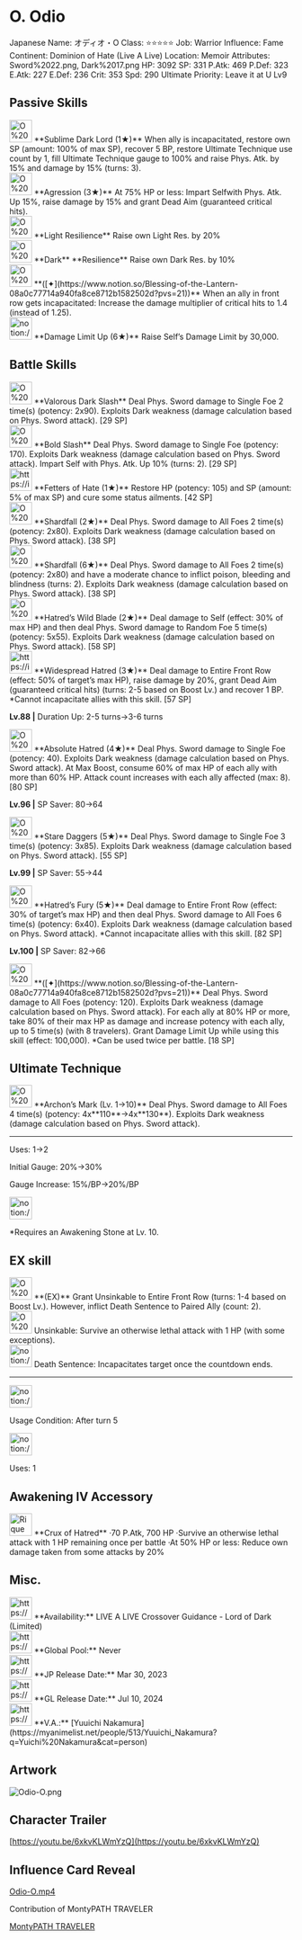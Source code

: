 # O. Odio

Japanese Name: オディオ・O
Class: ⭐️⭐️⭐️⭐️⭐️
Job: Warrior
Influence: Fame
Continent: Dominion of Hate (Live A Live)
Location: Memoir
Attributes: Sword%2022.png, Dark%2017.png
HP: 3092
SP: 331
P.Atk: 469
P.Def: 323
E.Atk: 227
E.Def: 236
Crit: 353
Spd: 290
Ultimate Priority: Leave it at U Lv9

## Passive Skills

<aside>
<img src="O%20Odio%2011d32277c12f4b7a910336badd61c34e/SP_Restoration_on_Switch.png" alt="O%20Odio%2011d32277c12f4b7a910336badd61c34e/SP_Restoration_on_Switch.png" width="40px" /> **Sublime Dark Lord (1★)**
When ally is incapacitated, restore own SP (amount: 100% of max SP), recover 5 BP, restore Ultimate Technique use count by 1, fill Ultimate Technique gauge to 100% and raise Phys. Atk. by 15% and damage by 15% (turns: 3).

</aside>

<aside>
<img src="O%20Odio%2011d32277c12f4b7a910336badd61c34e/Phys_Atk_Boost.png" alt="O%20Odio%2011d32277c12f4b7a910336badd61c34e/Phys_Atk_Boost.png" width="40px" /> **Agression (3★)**
At 75% HP or less: Impart Selfwith Phys. Atk. Up 15%, raise damage by 15% and grant Dead Aim (guaranteed critical hits).

</aside>

<aside>
<img src="O%20Odio%2011d32277c12f4b7a910336badd61c34e/Light_Resilience.png" alt="O%20Odio%2011d32277c12f4b7a910336badd61c34e/Light_Resilience.png" width="40px" /> **Light Resilience**
Raise own Light Res. by 20%

</aside>

<aside>
<img src="O%20Odio%2011d32277c12f4b7a910336badd61c34e/Dark_Resilience.png" alt="O%20Odio%2011d32277c12f4b7a910336badd61c34e/Dark_Resilience.png" width="40px" /> **Dark** **Resilience**
Raise own Dark Res. by 10%

</aside>

<aside>
<img src="O%20Odio%2011d32277c12f4b7a910336badd61c34e/Critical_Force.png" alt="O%20Odio%2011d32277c12f4b7a910336badd61c34e/Critical_Force.png" width="40px" /> **([✦](https://www.notion.so/Blessing-of-the-Lantern-08a0c77714a940fa8ce8712b1582502d?pvs=21))**
When an ally in front row gets incapacitated: Increase the damage multiplier of critical hits to 1.4 (instead of 1.25).

</aside>

<aside>
<img src="notion://custom_emoji/2482af5e-3bb7-4af8-a110-df4150e44521/17debbc6-5396-80a6-933a-007af3a7f551" alt="notion://custom_emoji/2482af5e-3bb7-4af8-a110-df4150e44521/17debbc6-5396-80a6-933a-007af3a7f551" width="40px" /> **Damage Limit Up (6★)**
Raise Self’s Damage Limit by 30,000.

</aside>

## Battle Skills

<aside>
<img src="O%20Odio%2011d32277c12f4b7a910336badd61c34e/Sword.png" alt="O%20Odio%2011d32277c12f4b7a910336badd61c34e/Sword.png" width="40px" /> **Valorous Dark Slash**
Deal Phys. Sword damage to Single Foe 2 time(s) (potency: 2x90). Exploits Dark weakness (damage calculation based on Phys. Sword attack). [29 SP]

</aside>

<aside>
<img src="O%20Odio%2011d32277c12f4b7a910336badd61c34e/Sword%201.png" alt="O%20Odio%2011d32277c12f4b7a910336badd61c34e/Sword%201.png" width="40px" /> **Bold Slash**
Deal Phys. Sword damage to Single Foe (potency: 170). Exploits Dark weakness (damage calculation based on Phys. Sword attack). Impart Self with Phys. Atk. Up 10% (turns: 2). [29 SP]

</aside>

<aside>
<img src="https://img.game8.jp/6909197/4eaa54be6aac9c9c4a1b006531ef1771.png/show" alt="https://img.game8.jp/6909197/4eaa54be6aac9c9c4a1b006531ef1771.png/show" width="40px" /> **Fetters of Hate (1★)**
Restore HP (potency: 105) and SP (amount: 5% of max SP) and cure some status ailments. [42 SP]

</aside>

<aside>
<img src="O%20Odio%2011d32277c12f4b7a910336badd61c34e/Sword%202.png" alt="O%20Odio%2011d32277c12f4b7a910336badd61c34e/Sword%202.png" width="40px" /> **Shardfall (2★)**
Deal Phys. Sword damage to All Foes 2 time(s) (potency: 2x80). Exploits Dark weakness (damage calculation based on Phys. Sword attack). [38 SP]

<aside>
<img src="O%20Odio%2011d32277c12f4b7a910336badd61c34e/Sword%202.png" alt="O%20Odio%2011d32277c12f4b7a910336badd61c34e/Sword%202.png" width="40px" /> **Shardfall (6★)**
Deal Phys. Sword damage to All Foes 2 time(s) (potency: 2x80) and have a moderate chance to inflict poison, bleeding and blindness (turns: 2). Exploits Dark weakness (damage calculation based on Phys. Sword attack). [38 SP]

</aside>

</aside>

<aside>
<img src="O%20Odio%2011d32277c12f4b7a910336badd61c34e/Sword%203.png" alt="O%20Odio%2011d32277c12f4b7a910336badd61c34e/Sword%203.png" width="40px" /> **Hatred’s Wild Blade (2★)**
Deal damage to Self (effect: 30% of max HP) and then deal Phys. Sword damage to Random Foe 5 time(s) (potency: 5x55). Exploits Dark weakness (damage calculation based on Phys. Sword attack). [58 SP]

</aside>

<aside>
<img src="https://img.game8.jp/6909195/fb1af3b553f4112d4403e0f7452fd2a2.png/show" alt="https://img.game8.jp/6909195/fb1af3b553f4112d4403e0f7452fd2a2.png/show" width="40px" /> **Widespread Hatred (3★)**
Deal damage to Entire Front Row (effect: 50% of target’s max HP), raise damage by 20%, grant Dead Aim (guaranteed critical hits) (turns: 2-5 based on Boost Lv.) and recover 1 BP. *Cannot incapacitate allies with this skill. [57 SP]

**Lv.88 |** Duration Up: 2-5 turns→3-6 turns

</aside>

<aside>
<img src="O%20Odio%2011d32277c12f4b7a910336badd61c34e/Sword%204.png" alt="O%20Odio%2011d32277c12f4b7a910336badd61c34e/Sword%204.png" width="40px" /> **Absolute Hatred (4★)**
Deal Phys. Sword damage to Single Foe (potency: 40). Exploits Dark weakness (damage calculation based on Phys. Sword attack). At Max Boost, consume 60% of max HP of each ally with more than 60% HP. Attack count increases with each ally affected (max: 8). [80 SP]

**Lv.96 |** SP Saver: 80→64

</aside>

<aside>
<img src="O%20Odio%2011d32277c12f4b7a910336badd61c34e/Sword%205.png" alt="O%20Odio%2011d32277c12f4b7a910336badd61c34e/Sword%205.png" width="40px" /> **Stare Daggers (5★)**
Deal Phys. Sword damage to Single Foe 3 time(s) (potency: 3x85). Exploits Dark weakness (damage calculation based on Phys. Sword attack). [55 SP]

**Lv.99 |** SP Saver: 55→44

</aside>

<aside>
<img src="O%20Odio%2011d32277c12f4b7a910336badd61c34e/Sword%206.png" alt="O%20Odio%2011d32277c12f4b7a910336badd61c34e/Sword%206.png" width="40px" /> **Hatred’s Fury (5★)**
Deal damage to Entire Front Row (effect: 30% of target’s max HP) and then deal Phys. Sword damage to All Foes 6 time(s) (potency: 6x40). Exploits Dark weakness (damage calculation based on Phys. Sword attack). *Cannot incapacitate allies with this skill. [82 SP]

**Lv.100 |** SP Saver: 82→66

</aside>

<aside>
<img src="O%20Odio%2011d32277c12f4b7a910336badd61c34e/Sword%203.png" alt="O%20Odio%2011d32277c12f4b7a910336badd61c34e/Sword%203.png" width="40px" /> **([✦](https://www.notion.so/Blessing-of-the-Lantern-08a0c77714a940fa8ce8712b1582502d?pvs=21))**
Deal Phys. Sword damage to All Foes (potency: 120). Exploits Dark weakness (damage calculation based on Phys. Sword attack). For each ally at 80% HP or more, take 80% of their max HP as damage and increase potency with each ally, up to 5 time(s) (with 8 travelers). Grant Damage Limit Up while using this skill (effect: 100,000). *Can be used twice per battle. [18 SP]

</aside>

## Ultimate Technique

<aside>
<img src="O%20Odio%2011d32277c12f4b7a910336badd61c34e/Sword%207.png" alt="O%20Odio%2011d32277c12f4b7a910336badd61c34e/Sword%207.png" width="40px" /> **Archon’s Mark (Lv. 1→10)**
Deal Phys. Sword damage to All Foes 4 time(s) (potency: 4x**110**→4x**130**). Exploits Dark weakness (damage calculation based on Phys. Sword attack).

---

Uses:
1→2

Initial Gauge:
20%→30%

Gauge Increase:
15%/BP→20%/BP

<aside>
<img src="notion://custom_emoji/2482af5e-3bb7-4af8-a110-df4150e44521/182ebbc6-5396-80af-9978-007ac248795b" alt="notion://custom_emoji/2482af5e-3bb7-4af8-a110-df4150e44521/182ebbc6-5396-80af-9978-007ac248795b" width="40px" />

*Requires an Awakening Stone at Lv. 10.

</aside>

</aside>

## EX skill

<aside>
<img src="O%20Odio%2011d32277c12f4b7a910336badd61c34e/Buff.png" alt="O%20Odio%2011d32277c12f4b7a910336badd61c34e/Buff.png" width="40px" /> **(EX)**
Grant Unsinkable to Entire Front Row (turns: 1-4 based on Boost Lv.). However, inflict Death Sentence to Paired Ally (count: 2).

<aside>
<img src="O%20Odio%2011d32277c12f4b7a910336badd61c34e/Undying.png" alt="O%20Odio%2011d32277c12f4b7a910336badd61c34e/Undying.png" width="40px" /> Unsinkable: Survive an otherwise lethal attack with 1 HP (with some exceptions).

</aside>

<aside>
<img src="notion://custom_emoji/2482af5e-3bb7-4af8-a110-df4150e44521/193ebbc6-5396-8052-a34e-007a3ec6f3fb" alt="notion://custom_emoji/2482af5e-3bb7-4af8-a110-df4150e44521/193ebbc6-5396-8052-a34e-007a3ec6f3fb" width="40px" /> Death Sentence: Incapacitates target once the countdown ends.

</aside>

---

<aside>
<img src="notion://custom_emoji/2482af5e-3bb7-4af8-a110-df4150e44521/137ebbc6-5396-802c-b9bc-007a54884b6f" alt="notion://custom_emoji/2482af5e-3bb7-4af8-a110-df4150e44521/137ebbc6-5396-802c-b9bc-007a54884b6f" width="40px" />

Usage Condition: After turn 5

</aside>

<aside>
<img src="notion://custom_emoji/2482af5e-3bb7-4af8-a110-df4150e44521/137ebbc6-5396-80ba-9f36-007a936447ac" alt="notion://custom_emoji/2482af5e-3bb7-4af8-a110-df4150e44521/137ebbc6-5396-80ba-9f36-007a936447ac" width="40px" />

Uses: 1

</aside>

</aside>

## Awakening IV Accessory

<aside>
<img src="Rique%2003cb41beb766464083f85e40d3bfaf82/Awakening_IV.png" alt="Rique%2003cb41beb766464083f85e40d3bfaf82/Awakening_IV.png" width="40px" /> **Crux of Hatred**
·70 P.Atk, 700 HP
·Survive an otherwise lethal attack with 1 HP remaining once per battle
·At 50% HP or less: Reduce own damage taken from some attacks by 20%

</aside>

## Misc.

<aside>
<img src="https://www.notion.so/icons/gift_gray.svg" alt="https://www.notion.so/icons/gift_gray.svg" width="40px" /> **Availability:** LIVE A LIVE Crossover Guidance - Lord of Dark (Limited)

</aside>

<aside>
<img src="https://www.notion.so/icons/globe_gray.svg" alt="https://www.notion.so/icons/globe_gray.svg" width="40px" /> **Global Pool:** Never

</aside>

<aside>
<img src="https://www.notion.so/icons/calendar_red.svg" alt="https://www.notion.so/icons/calendar_red.svg" width="40px" /> **JP Release Date:**
Mar 30, 2023

</aside>

<aside>
<img src="https://www.notion.so/icons/calendar_blue.svg" alt="https://www.notion.so/icons/calendar_blue.svg" width="40px" /> **GL Release Date:**
Jul 10, 2024

</aside>

<aside>
<img src="https://www.notion.so/icons/microphone_gray.svg" alt="https://www.notion.so/icons/microphone_gray.svg" width="40px" /> **V.A.:** [Yuuichi Nakamura](https://myanimelist.net/people/513/Yuuichi_Nakamura?q=Yuichi%20Nakamura&cat=person)

</aside>

## Artwork

![Odio-O.png](O%20Odio%2011d32277c12f4b7a910336badd61c34e/Odio-O.png)

## Character Trailer

[https://youtu.be/6xkvKLWmYzQ](https://youtu.be/6xkvKLWmYzQ)

## Influence Card Reveal

[Odio-O.mp4](O%20Odio%2011d32277c12f4b7a910336badd61c34e/Odio-O.mp4)

Contribution of MontyPATH TRAVELER

[MontyPATH TRAVELER](https://www.youtube.com/@MontyPATHTRAVELER)